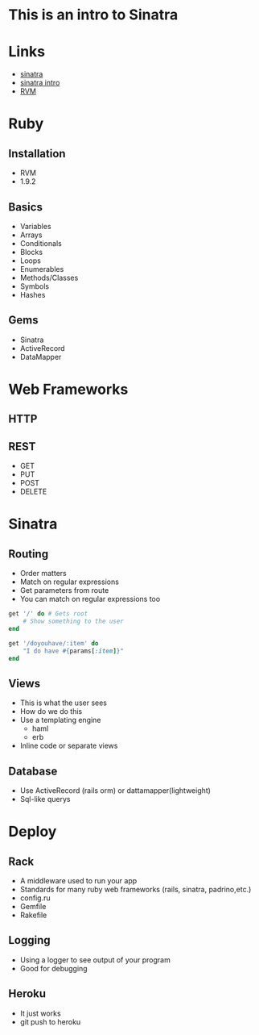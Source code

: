 # This is an intro to Sinatra

# Links

* [sinatra](http://www.sinatrarb.com/)
* [sinatra intro](http://www.sinatrarb.com/intro.html)
* [RVM](https://rvm.beginrescueend.com/)

# Ruby

## Installation

* RVM
* 1.9.2

## Basics

* Variables
* Arrays
* Conditionals
* Blocks
* Loops
* Enumerables
* Methods/Classes
* Symbols
* Hashes

## Gems

* Sinatra
* ActiveRecord
* DataMapper

# Web Frameworks

## HTTP

## REST

* GET
* PUT
* POST
* DELETE

# Sinatra

## Routing

* Order matters
* Match on regular expressions
* Get parameters from route
* You can match on regular expressions too


```ruby
get '/' do # Gets root
    # Show something to the user
end

get '/doyouhave/:item' do
    "I do have #{params[:item]}"
end
```

## Views

* This is what the user sees
* How do we do this
* Use a templating engine
  * haml
  * erb
* Inline code or separate views

## Database

* Use ActiveRecord (rails orm) or dattamapper(lightweight)
* Sql-like querys

# Deploy

## Rack

* A middleware used to run your app
* Standards for many ruby web frameworks (rails, sinatra, padrino,etc.)
* config.ru
* Gemfile
* Rakefile

## Logging

* Using a logger to see output of your program
* Good for debugging

## Heroku

* It just works
* git push to heroku

